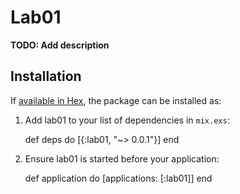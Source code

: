 # Lab01

**TODO: Add description**

## Installation

If [available in Hex](https://hex.pm/docs/publish), the package can be installed as:

  1. Add lab01 to your list of dependencies in `mix.exs`:

        def deps do
          [{:lab01, "~> 0.0.1"}]
        end

  2. Ensure lab01 is started before your application:

        def application do
          [applications: [:lab01]]
        end
